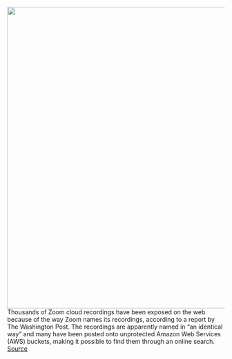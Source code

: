 <img src='https://cdn.vox-cdn.com/thumbor/vTv70RyoeVffU_g9N90zbzmBZ08=/0x0:2040x1360/1200x800/filters:focal(857x517:1183x843)/cdn.vox-cdn.com/uploads/chorus_image/image/66600999/acastro_200331_1777_zoom_0003.0.5.jpg' width='700px' /><br/>
Thousands of Zoom cloud recordings have been exposed on the web because of the way Zoom names its recordings, according to a report by The Washington Post. The recordings are apparently named in “an identical way” and many have been posted onto unprotected Amazon Web Services (AWS) buckets, making it possible to find them through an online search.
<a href='https://www.theverge.com/2020/4/3/21207134/zoom-recordings-exposed-thousands-identical-naming-search'> Source <a/>